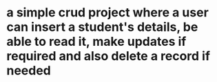# a simple crud project where a user can insert a student's details, be able to read it, make updates if required and also delete a record if needed
